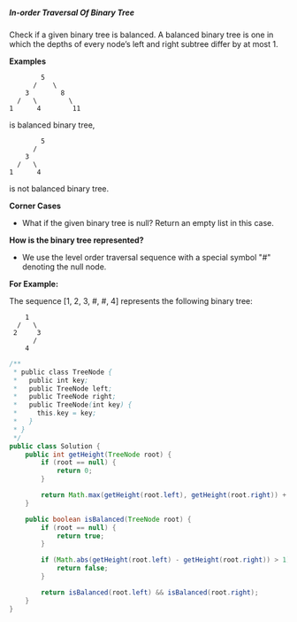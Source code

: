##### In-order Traversal Of Binary Tree

Check if a given binary tree is balanced. A balanced binary tree is one in which the depths of every node’s left and right subtree differ by at most 1.

**Examples**
```
        5
      /    \
    3        8
  /   \        \
1      4        11
```
is balanced binary tree,
```
        5
      /
    3
  /   \
1      4
```
is not balanced binary tree.

**Corner Cases**

* What if the given binary tree is null? Return an empty list in this case.

**How is the binary tree represented?**

* We use the level order traversal sequence with a special symbol "#" denoting the null node.

**For Example:**

The sequence [1, 2, 3, #, #, 4] represents the following binary tree:
```
    1
  /   \
 2     3
      /
    4
```

```java
/**
 * public class TreeNode {
 *   public int key;
 *   public TreeNode left;
 *   public TreeNode right;
 *   public TreeNode(int key) {
 *     this.key = key;
 *   }
 * }
 */
public class Solution {
    public int getHeight(TreeNode root) {
        if (root == null) {
            return 0;
        }

        return Math.max(getHeight(root.left), getHeight(root.right)) + 1;
    }

    public boolean isBalanced(TreeNode root) {
        if (root == null) {
            return true;
        }

        if (Math.abs(getHeight(root.left) - getHeight(root.right)) > 1) {
            return false;
        }

        return isBalanced(root.left) && isBalanced(root.right);
    }
}
```